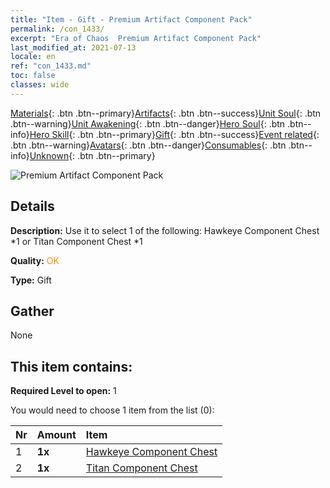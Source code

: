 ```yaml
---
title: "Item - Gift - Premium Artifact Component Pack"
permalink: /con_1433/
excerpt: "Era of Chaos  Premium Artifact Component Pack"
last_modified_at: 2021-07-13
locale: en
ref: "con_1433.md"
toc: false
classes: wide
---
```

 [Materials](/Items/){: .btn .btn--primary}[Artifacts](/Items/Artifacts/){: .btn .btn--success}[Unit Soul](/Items/UnitSoul/){: .btn .btn--warning}[Unit Awakening](/Items/UnitAwakening/){: .btn .btn--danger}[Hero Soul](/Items/HeroSoul/){: .btn .btn--info}[Hero Skill](/Items/HeroSkill/){: .btn .btn--primary}[Gift](/Items/Gift/){: .btn .btn--success}[Event related](/Items/Events/){: .btn .btn--warning}[Avatars](/Items/Avatars/){: .btn .btn--danger}[Consumables](/Items/Consumables/){: .btn .btn--info}[Unknown](/Items/Unknown/){: .btn .btn--primary}

 ![Premium Artifact Component Pack](/images/t/i_907047.png)

## Details
 **Description:** Use it to select 1 of the following: Hawkeye Component Chest *1 or Titan Component Chest *1

 **Quality:** <span style="color: #FF8C00">OK</span>

 **Type:** Gift

## Gather

  None

## This item contains:

 **Required Level to open:** 1

 You would need to choose 1 item from the list (0):

  | Nr | Amount |     Item    |
  |:---|:-------|:------------|
  | 1 |  **1x** | [Hawkeye Component Chest](/Items/con_1349/) |  | 
  | 2 |  **1x** | [Titan Component Chest](/Items/con_1343/) |  | 
